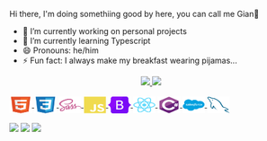 Hi there, I'm doing somethiing good by here, you can call me Gian👋

- 🔭 I’m currently working on personal projects
- 🌱 I’m currently learning Typescript
- 😄 Pronouns: he/him
- ⚡ Fun fact: I always make my breakfast wearing pijamas...

<div align="center">
  <a href="https://github.com/gianpelegrini">
  <img height="165em" src="https://github-readme-stats.vercel.app/api?username=gianpelegrini&show_icons=true&theme=dracula&include_all_commits=true&count_private=true"/>
  <img height="165em" src="https://github-readme-stats.vercel.app/api/top-langs/?username=gianpelegrini&layout=compact&langs_count=7&theme=dracula"/>
</div>
  
 <div style="display: inline_block"><br>
  <img align="center" alt="Gian-HTML" height="30" width="40" src="https://raw.githubusercontent.com/devicons/devicon/master/icons/html5/html5-original.svg">
   <img align="center" alt="Gian-CSS" height="30" width="40" src="https://raw.githubusercontent.com/devicons/devicon/master/icons/css3/css3-original.svg">
   <img align="center" alt="Gian-SASS" height="30" width="40" src="https://raw.githubusercontent.com/devicons/devicon/master/icons/sass/sass-original.svg">
   <img align="center" alt="Gian-Js" height="30" width="40" src="https://raw.githubusercontent.com/devicons/devicon/master/icons/javascript/javascript-plain.svg">
   <img align="center" alt="Gian-Bootstrap" height="30" width="40" src="https://raw.githubusercontent.com/devicons/devicon/master/icons/bootstrap/bootstrap-original.svg">
  <img align="center" alt="Gian-React" height="30" width="40" src="https://raw.githubusercontent.com/devicons/devicon/master/icons/react/react-original.svg">
  <img align="center" alt="Gian-Csharp" height="30" width="40" src="https://raw.githubusercontent.com/devicons/devicon/master/icons/csharp/csharp-original.svg">
   <img align="center" alt="Gian-Salesforce" height="30" width="40" src="https://raw.githubusercontent.com/devicons/devicon/master/icons/salesforce/salesforce-original.svg">
   <img align="center" alt="Gian-SQL" height="30" width="40" src="https://raw.githubusercontent.com/devicons/devicon/master/icons/mysql/mysql-original.svg">
</div>
<br>
  <div> 
  <a href="https://instagram.com/gianpelegrini" target="_blank"><img src="https://img.shields.io/badge/-Instagram-%23E4405F?style=for-the-badge&logo=instagram&logoColor=white" target="_blank"></a>
  <a href = "mailto:giancarlo20100@gmail.com"><img src="https://img.shields.io/badge/-Gmail-%23333?style=for-the-badge&logo=gmail&logoColor=white" target="_blank"></a>
  <a href="https://www.linkedin.com/in/gian-pelegrini-483406186/" target="_blank"><img src="https://img.shields.io/badge/-LinkedIn-%230077B5?style=for-the-badge&logo=linkedin&logoColor=white" target="_blank"></a> 
 
</div>
